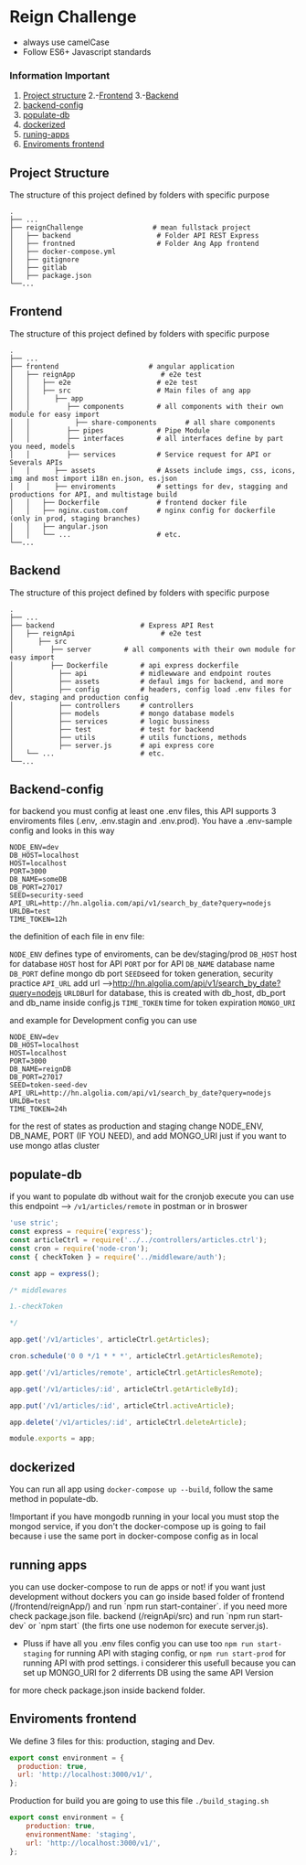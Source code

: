 # Reign Challenge

+ always use camelCase
+ Follow ES6+ Javascript standards

### Information Important

1. [Project structure](#projectstructure)
2.-[Frontend](#frontend)
3.-[Backend](#backend)
4. [backend-config](#backend-config)
5. [populate-db](#populate-db)
6. [dockerized](#dockerized)
7. [runing-apps](#runing-apps)
8. [Enviroments frontend](#enviroments)


## Project Structure
<a name="projectstructure"/>

The structure of this project defined by folders with specific purpose

```
.
├── ...
├── reignChallenge                 # mean fullstack project
│   ├── backend                     # Folder API REST Express
│   ├── frontned                    # Folder Ang App frontend
│   ├── docker-compose.yml 
│   ├── gitignore
│   ├── gitlab
│   ├── package.json
└──...
```

## Frontend
<a name="frontend"/>

The structure of this project defined by folders with specific purpose

```
.
├── ...
├── frontend                      # angular application
│   ├── reignApp                     # e2e test
│   │   ├── e2e                     # e2e test
│   │   ├── src                     # Main files of ang app
│   │      ├── app                  
│   │         ├── components        # all components with their own module for easy import
│   │           ├── share-components       # all share components
│   │         ├── pipes             # Pipe Module
│   │         ├── interfaces        # all interfaces define by part you need, models 
│   │         ├── services          # Service request for API or Severals APIs
│   │      ├── assets               # Assets include imgs, css, icons, img and most import i18n en.json, es.json 
│   │      ├── enviroments          # settings for dev, stagging and productions for API, and multistage build
│   │   ├── Dockerfile              # frontend docker file
│   │   ├── nginx.custom.conf       # nginx config for dockerfile (only in prod, staging branches)
│   │   ├── angular.json
│   │   └── ...                     # etc.
└──...
```

## Backend
<a name="backend"/>

The structure of this project defined by folders with specific purpose

```
.
├── ...
├── backend                     # Express API Rest 
│   ├── reignApi                     # e2e test
│      ├── src                  
│         ├── server        # all components with their own module for easy import 
│         ├── Dockerfile        # api express dockerfile
│           ├── api             # midlewware and endpoint routes
│           ├── assets          # defaul imgs for backend, and more
│           ├── config          # headers, config load .env files for dev, staging and production config 
│           ├── controllers     # controllers 
│           ├── models          # mongo database models  
│           ├── services        # logic bussiness 
│           ├── test            # test for backend 
│           ├── utils           # utils functions, methods 
│           ├── server.js       # api express core 
│   └── ...                     # etc.
└──...
```

## Backend-config
<a name="backend-config"/>
for backend you must config at least one .env files, this API supports 3 enviroments files (.env, .env.stagin and .env.prod). You have a .env-sample config and looks in this way

```
NODE_ENV=dev
DB_HOST=localhost
HOST=localhost
PORT=3000
DB_NAME=someDB
DB_PORT=27017
SEED=security-seed
API_URL=http://hn.algolia.com/api/v1/search_by_date?query=nodejs
URLDB=test
TIME_TOKEN=12h
```

the definition of each file in env file:

`NODE_ENV` defines type of enviroments, can be dev/staging/prod
`DB_HOST` host for database
`HOST` host for API
`PORT` por for API
`DB_NAME` database name
`DB_PORT` define mongo db port
`SEED`seed for token generation, security practice 
`API_URL` add url -->http://hn.algolia.com/api/v1/search_by_date?query=nodejs
`URLDB`url for database, this is created with db_host, db_port and db_name inside config.js
`TIME_TOKEN` time for token expiration
`MONGO_URI`

and example for Development config you can use

```
NODE_ENV=dev
DB_HOST=localhost
HOST=localhost
PORT=3000
DB_NAME=reignDB
DB_PORT=27017
SEED=token-seed-dev
API_URL=http://hn.algolia.com/api/v1/search_by_date?query=nodejs
URLDB=test
TIME_TOKEN=24h
```
for the rest of states as production and staging change NODE_ENV, DB_NAME, PORT (IF YOU NEED), and add MONGO_URI just if you want to use mongo atlas cluster


## populate-db
<a name="populate-db"/>

if you want to populate db without wait for the cronjob execute you can use this endpoint --> `/v1/articles/remote` in postman or in broswer

```javascript
'use stric';
const express = require('express');
const articleCtrl = require('../../controllers/articles.ctrl');
const cron = require('node-cron');
const { checkToken } = require('../middleware/auth');

const app = express();

/* middlewares

1.-checkToken

*/

app.get('/v1/articles', articleCtrl.getArticles);

cron.schedule('0 0 */1 * * *', articleCtrl.getArticlesRemote);

app.get('/v1/articles/remote', articleCtrl.getArticlesRemote);

app.get('/v1/articles/:id', articleCtrl.getArticleById);

app.put('/v1/articles/:id', articleCtrl.activeArticle);

app.delete('/v1/articles/:id', articleCtrl.deleteArticle);

module.exports = app;

```

## dockerized
<a name="dockerized"/>

You can run all app using `docker-compose up --build`, follow the same method in populate-db. 

!Important if you have mongodb running in your local you must stop the mongod service, if you don't the docker-compose up is going to fail because i use the same port in docker-compose config as in local

## running apps
<a name="runing-apps"/>
you can use docker-compose to run de apps or not! if you want just development without dockers you can go inside based folder of frontend 
(/frontend/reignApp/) and run `npm run start-container`. if you need more check package.json file. backend (/reignApi/src) and run `npm run start-dev` or `npm start` (the firts one use nodemon for execute server.js).

+ Pluss
    if have all you .env files config you can use too `npm run start-staging` for running API with staging config, or `npm run start-prod` for running API with prod settings. 
    i considerer this usefull because you can set up MONGO_URI for 2 diferrents DB using the same API Version

for more check package.json inside backend folder.


## Enviroments frontend
<a name="enviroments"/>

We define 3 files for this: production, staging and Dev.


```javascript
export const environment = {
  production: true,
  url: 'http://localhost:3000/v1/',
};
```

Production for build you are going to use this file `./build_staging.sh`

```javascript
export const environment = {
    production: true,
    environmentName: 'staging',
    url: 'http://localhost:3000/v1/',
};
```
